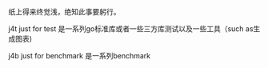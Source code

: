 纸上得来终觉浅，绝知此事要躬行。

j4t just for test 是一系列go标准库或者一些三方库测试以及一些工具（such as生成图表)

j4b just for benchmark 是一系列benchmark
